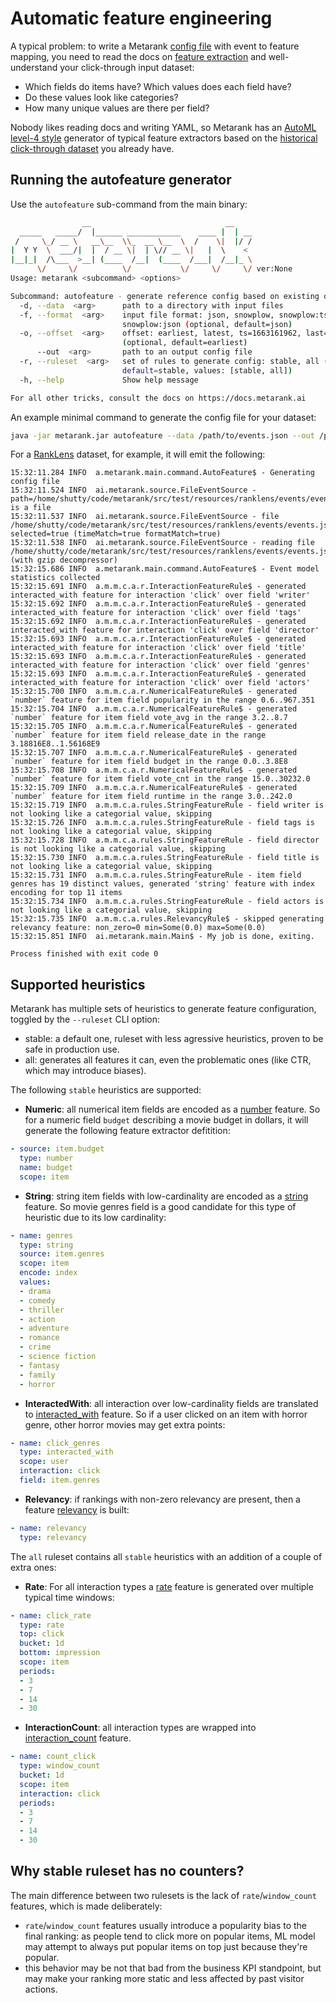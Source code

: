 # Automatic feature engineering

A typical problem: to write a Metarank [config file](../configuration/overview.md) with event to feature mapping, 
you need to read the docs on [feature extraction](../configuration/feature-extractors.md) and well-understand your click-through
input dataset:
* Which fields do items have? Which values does each field have?
* Do these values look like categories?
* How many unique values are there per field?

Nobody likes reading docs and writing YAML, so Metarank has an [AutoML level-4 style](https://medium.com/@tunguz/six-levels-of-auto-ml-a277aa1f0f38)
generator of typical feature extractors based on the [historical click-through dataset](../event-schema.md) you already have.

## Running the autofeature generator

Use the `autofeature` sub-command from the main binary:
```bash
                __                              __    
  _____   _____/  |______ ____________    ____ |  | __
 /     \_/ __ \   __\__  \\_  __ \__  \  /    \|  |/ /
|  Y Y  \  ___/|  |  / __ \|  | \// __ \|   |  \    < 
|__|_|  /\___  >__| (____  /__|  (____  /___|  /__|_ \
      \/     \/          \/           \/     \/     \/ ver:None
Usage: metarank <subcommand> <options>

Subcommand: autofeature - generate reference config based on existing data
  -d, --data  <arg>      path to a directory with input files
  -f, --format  <arg>    input file format: json, snowplow, snowplow:tsv,
                         snowplow:json (optional, default=json)
  -o, --offset  <arg>    offset: earliest, latest, ts=1663161962, last=1h
                         (optional, default=earliest)
      --out  <arg>       path to an output config file
  -r, --ruleset  <arg>   set of rules to generate config: stable, all (optional,
                         default=stable, values: [stable, all])
  -h, --help             Show help message

For all other tricks, consult the docs on https://docs.metarank.ai
```

An example minimal command to generate the config file for your dataset:
```bash
java -jar metarank.jar autofeature --data /path/to/events.json --out /path/to/config.yaml
```

For a [RankLens](https://github.com/metarank/ranklens) dataset, for example, it will emit the following:
```
15:32:11.284 INFO  a.metarank.main.command.AutoFeature$ - Generating config file
15:32:11.524 INFO  ai.metarank.source.FileEventSource - path=/home/shutty/code/metarank/src/test/resources/ranklens/events/events.jsonl.gz is a file
15:32:11.537 INFO  ai.metarank.source.FileEventSource - file /home/shutty/code/metarank/src/test/resources/ranklens/events/events.jsonl.gz selected=true (timeMatch=true formatMatch=true)
15:32:11.538 INFO  ai.metarank.source.FileEventSource - reading file /home/shutty/code/metarank/src/test/resources/ranklens/events/events.jsonl.gz (with gzip decompressor)
15:32:15.686 INFO  a.metarank.main.command.AutoFeature$ - Event model statistics collected
15:32:15.691 INFO  a.m.m.c.a.r.InteractionFeatureRule$ - generated interacted_with feature for interaction 'click' over field 'writer'
15:32:15.692 INFO  a.m.m.c.a.r.InteractionFeatureRule$ - generated interacted_with feature for interaction 'click' over field 'tags'
15:32:15.692 INFO  a.m.m.c.a.r.InteractionFeatureRule$ - generated interacted_with feature for interaction 'click' over field 'director'
15:32:15.693 INFO  a.m.m.c.a.r.InteractionFeatureRule$ - generated interacted_with feature for interaction 'click' over field 'title'
15:32:15.693 INFO  a.m.m.c.a.r.InteractionFeatureRule$ - generated interacted_with feature for interaction 'click' over field 'genres'
15:32:15.693 INFO  a.m.m.c.a.r.InteractionFeatureRule$ - generated interacted_with feature for interaction 'click' over field 'actors'
15:32:15.700 INFO  a.m.m.c.a.r.NumericalFeatureRule$ - generated `number` feature for item field popularity in the range 0.6..967.351
15:32:15.704 INFO  a.m.m.c.a.r.NumericalFeatureRule$ - generated `number` feature for item field vote_avg in the range 3.2..8.7
15:32:15.705 INFO  a.m.m.c.a.r.NumericalFeatureRule$ - generated `number` feature for item field release_date in the range 3.18816E8..1.56168E9
15:32:15.707 INFO  a.m.m.c.a.r.NumericalFeatureRule$ - generated `number` feature for item field budget in the range 0.0..3.8E8
15:32:15.708 INFO  a.m.m.c.a.r.NumericalFeatureRule$ - generated `number` feature for item field vote_cnt in the range 15.0..30232.0
15:32:15.709 INFO  a.m.m.c.a.r.NumericalFeatureRule$ - generated `number` feature for item field runtime in the range 3.0..242.0
15:32:15.719 INFO  a.m.m.c.a.rules.StringFeatureRule - field writer is not looking like a categorial value, skipping
15:32:15.726 INFO  a.m.m.c.a.rules.StringFeatureRule - field tags is not looking like a categorial value, skipping
15:32:15.728 INFO  a.m.m.c.a.rules.StringFeatureRule - field director is not looking like a categorial value, skipping
15:32:15.730 INFO  a.m.m.c.a.rules.StringFeatureRule - field title is not looking like a categorial value, skipping
15:32:15.731 INFO  a.m.m.c.a.rules.StringFeatureRule - item field genres has 19 distinct values, generated 'string' feature with index encoding for top 11 items
15:32:15.734 INFO  a.m.m.c.a.rules.StringFeatureRule - field actors is not looking like a categorial value, skipping
15:32:15.735 INFO  a.m.m.c.a.rules.RelevancyRule$ - skipped generating relevancy feature: non_zero=0 min=Some(0.0) max=Some(0.0)
15:32:15.851 INFO  ai.metarank.main.Main$ - My job is done, exiting.

Process finished with exit code 0
```

## Supported heuristics

Metarank has multiple sets of heuristics to generate feature configuration, toggled by the `--ruleset` CLI option:
* stable: a default one, ruleset with less agressive heuristics, proven to be safe in production use.
* all: generates all features it can, even the problematic ones (like CTR, which may introduce biases).

The following `stable` heuristics are supported:
* **Numeric**: all numerical item fields are encoded as a [number](../configuration/features/scalar.md#numerical-extractor) feature.
So for a numeric field `budget` describing a movie budget in dollars, it will generate the following feature extractor defitition:
```yaml
- source: item.budget
  type: number
  name: budget
  scope: item
```
* **String**: string item fields with low-cardinality are encoded as a [string](../configuration/features/scalar.md#string-extractors) feature.
So movie genres field is a good candidate for this type of heuristic due to its low cardinality:
```yaml
- name: genres
  type: string
  source: item.genres
  scope: item
  encode: index
  values:
  - drama
  - comedy
  - thriller
  - action
  - adventure
  - romance
  - crime
  - science fiction
  - fantasy
  - family
  - horror
```
* **InteractedWith**: all interaction over low-cardinality fields are translated to [interacted_with](../configuration/features/user-session.md#interacted-with) feature.
So if a user clicked on an item with horror genre, other horror movies may get extra points:
```yaml
- name: click_genres
  type: interacted_with
  scope: user
  interaction: click
  field: item.genres
```
* **Relevancy**: if rankings with non-zero relevancy are present, then a feature [relevancy](../configuration/features/relevancy.md) is built:
```yaml
- name: relevancy
  type: relevancy
```

The `all` ruleset contains all `stable` heuristics with an addition of a couple of extra ones:
* **Rate**: For all interaction types a [rate](../configuration/features/counters.md#rate) feature is generated over multiple
typical time windows:
```yaml
- name: click_rate
  type: rate
  top: click
  bucket: 1d
  bottom: impression
  scope: item
  periods:
  - 3
  - 7
  - 14
  - 30
```
* **InteractionCount**: all interaction types are wrapped into [interaction_count](../configuration/features/counters.md#interaction-counter) feature.
```yaml
- name: count_click
  type: window_count
  bucket: 1d
  scope: item
  interaction: click
  periods:
  - 3
  - 7
  - 14
  - 30
```

## Why stable ruleset has no counters?

The main difference between two rulesets is the lack of `rate`/`window_count` features, which is made deliberately:
* `rate`/`window_count` features usually introduce a popularity bias to the final ranking: as people tend to click more
on popular items, ML model may attempt to always put popular items on top just because they're popular.
* this behavior may be not that bad from the business KPI standpoint, but may make your ranking more static and 
less affected by past visitor actions.